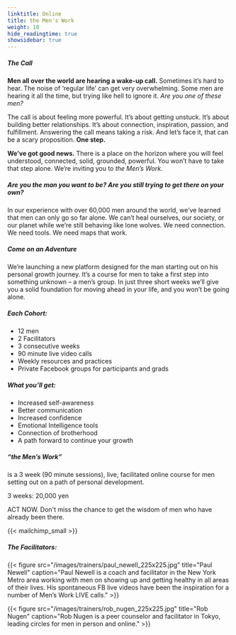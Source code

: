 ```yaml
---
linktitle: Online
title: the Men's Work
weight: 10
hide_readingtime: true
showsidebar: true
---
```


##### The Call #####

**Men all over the world are hearing a wake-up call.** Sometimes it’s hard to hear. The noise of ‘regular life’ can get very overwhelming. Some men are hearing it all the time, but trying like hell to ignore it. *Are you one of these men?*

The call is about feeling more powerful. It’s about getting unstuck. It’s about building better relationships. It’s about connection, inspiration, passion, and fulfillment. Answering the call means taking a risk. And let’s face it, that can be a scary proposition. **One step.**

**We’ve got good news.** There is a place on the horizon where you will feel understood, connected, solid, grounded, powerful. You won’t have to take that step alone. We’re inviting you to *the Men’s Work.*

##### Are you the man you want to be? Are you still trying to get there on your own? #####

In our experience with over 60,000 men around the world, we’ve learned that men can only go so far alone. We can’t heal ourselves, our society, or our planet while we’re still behaving like lone wolves. We need connection. We need tools. We need maps that work.

##### Come on an Adventure #####

We’re launching a new platform designed for the man starting out on his personal growth journey. It’s a course for men to take a first step into something unknown – a men’s group. In just three short weeks we’ll give you a solid foundation for moving ahead in your life, and you won’t be going alone.

<!-- New Cohorts launching for men in Tokyo:

	– First Cohort: November 2nd, 9th, 16th (Fridays)
	– Next Cohort: December 7th, 14th, 21st (Fridays)  -->

##### Each Cohort: #####

* 12 men
* 2 Facilitators
* 3 consecutive weeks
* 90 minute live video calls
* Weekly resources and practices
* Private Facebook groups for participants and grads


##### What you’ll get: #####

* Increased self-awareness
* Better communication
* Increased confidence
* Emotional Intelligence tools
* Connection of brotherhood
* A path forward to continue your growth

##### “the Men’s Work”  #####

is a 3 week (90 minute sessions), live, facilitated online course for men setting out on a path of personal development.

3 weeks: 20,000 yen

ACT NOW. Don't miss the chance to get the wisdom of men who have already been there.

{{< mailchimp_small >}}

##### The Facilitators: #####

{{< figure src="/images/trainers/paul_newell_225x225.jpg" title="Paul Newell" caption="Paul Newell is a coach and facilitator in the New York Metro area working with men on showing up and getting healthy in all areas of their lives. His spontaneous FB live videos have been the inspiration for a number of Men’s Work LIVE calls." >}}


{{< figure src="/images/trainers/rob_nugen_225x225.jpg" title="Rob Nugen" caption="Rob Nugen is a peer counselor and facilitator in Tokyo, leading circles for men in person and online." >}}
